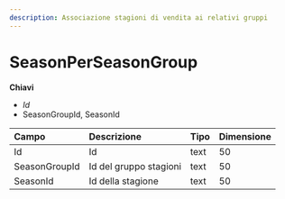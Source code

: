 ```yaml
---
description: Associazione stagioni di vendita ai relativi gruppi
---
```


# SeasonPerSeasonGroup

**Chiavi**

* _Id_
* SeasonGroupId, SeasonId

| Campo | Descrizione | Tipo | Dimensione |
| :--- | :--- | :--- | :--- |
| Id | Id | text | 50 |
| SeasonGroupId | Id del gruppo stagioni | text | 50 |
| SeasonId | Id della stagione | text | 50 |


